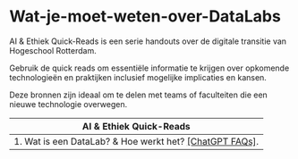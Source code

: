 # Wat-je-moet-weten-over-DataLabs

AI & Ethiek Quick-Reads  is een serie handouts over de digitale transitie van Hogeschool Rotterdam.

Gebruik de quick reads om essentiële informatie te krijgen over opkomende technologieën en praktijken inclusief mogelijke implicaties en kansen. 

Deze bronnen zijn ideaal om te delen met teams of faculteiten die een nieuwe technologie overwegen.


| AI & Ethiek Quick-Reads |
|-----|
| 1. Wat is een DataLab? & Hoe werkt het?   [[ChatGPT FAQs]](#faqs).
